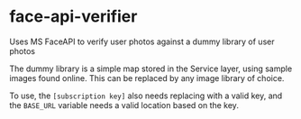 # face-api-verifier
Uses MS FaceAPI to verify user photos against a dummy library of user photos

The dummy library is a simple map stored in the Service layer, using sample images found online. This can be replaced by any image library of choice.

To use, the `[subscription key]` also needs replacing with a valid key, and the `BASE_URL` variable needs a valid location based on the key.
